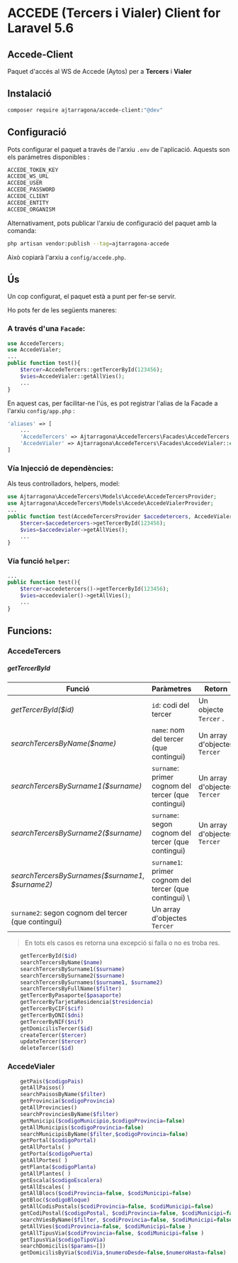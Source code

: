 # ACCEDE (Tercers i Vialer) Client for Laravel 5.6

## Accede-Client

Paquet d'accés al WS de Accede (Aytos) per a **Tercers** i **Vialer**


## Instalació

```bash
composer require ajtarragona/accede-client:"@dev"
```

## Configuració

Pots configurar el paquet a través de l'arxiu `.env` de l'aplicació. Aquests son els parámetres disponibles :
```bash
ACCEDE_TOKEN_KEY 
ACCEDE_WS_URL 
ACCEDE_USER 
ACCEDE_PASSWORD 
ACCEDE_CLIENT 
ACCEDE_ENTITY 
ACCEDE_ORGANISM 
```
Alternativament, pots publicar l'arxiu de configuració del paquet amb la comanda:

```bash
php artisan vendor:publish --tag=ajtarragona-accede
```

Això copiarà l'arxiu a `config/accede.php`.



## Ús

Un cop configurat, el paquet està a punt per fer-se servir. 

Ho pots fer de les següents maneres:

### A través d'una `Facade`:

```php
use AccedeTercers;
use AccedeVialer;
...
public function test(){
	$tercer=AccedeTercers::getTercerById(123456);
	$vies=AccedeVialer::getAllVies();
	...
}
```
En aquest cas, per facilitar-ne l'ús, es pot registrar l'alias de la Facade a l'arxiu `config/app.php` :

```php
'aliases' => [
	...
	'AccedeTercers' => Ajtarragona\AccedeTercers\Facades\AccedeTercers::class,
	'AccedeVialer' => Ajtarragona\AccedeTercers\Facades\AccedeVialer::class
]

```

### Vía Injecció de dependències:

Als teus controlladors, helpers, model:

```php
use Ajtarragona\AccedeTercers\Models\Accede\AccedeTercersProvider;
use Ajtarragona\AccedeTercers\Models\Accede\AccedeVialerProvider;
...
public function test(AccedeTercersProvider $accedetercers, AccedeVialerProvider $accedevialer){
	$tercer=$accedetercers->getTercerById(123456);
	$vies=$accedevialer->getAllVies();
	...
}
```

### Vía funció `helper`:
```php
...
public function test(){
	$tercer=accedetercers()->getTercerById(123456);
	$vies=accedevialer()->getAllVies();
	...
}
```


## Funcions:

### AccedeTercers
##### getTercerById
Funció | Paràmetres | Retorn 
--- | --- | --- 
*getTercerById($id)* | `id`: codi del tercer| Un objecte `Tercer` .
*searchTercersByName($name)* | `name`: nom del tercer (que contingui) | Un array d'objectes `Tercer`
*searchTercersBySurname1($surname)* | `surname`: primer cognom del tercer (que contingui) | Un array d'objectes `Tercer`
*searchTercersBySurname2($surname)* | `surname`: segon cognom del tercer (que contingui) | Un array d'objectes `Tercer`
*searchTercersBySurnames($surname1, $surname2)* | `surname1`: primer cognom del tercer (que contingui) \\
 `surname2`: segon cognom del tercer (que contingui)  | Un array d'objectes `Tercer`

> En tots els casos es retorna una excepció si falla o no es troba res.



```php
	getTercerById($id)
	searchTercersByName($name)
	searchTercersBySurname1($surname)
	searchTercersBySurname2($surname)
	searchTercersBySurnames($surname1, $surname2)
	searchTercersByFullName($filter)
	getTercerByPasaporte($pasaporte)
	getTercerByTarjetaResidencia($tresidencia)
	getTercerByCIF($cif)
	getTercerByDNI($dni)
	getTercerByNIF($nif)
	getDomicilisTercer($id)
	createTercer($tercer)
	updateTercer($tercer)
	deleteTercer($id)
```

### AccedeVialer
```php
	getPais($codigoPais)
	getAllPaisos()
	searchPaisosByName($filter)
	getProvincia($codigoProvincia)
	getAllProvincies()
	searchProvinciesByName($filter)
	getMunicipi($codigoMunicipio,$codigoProvincia=false)
	getAllMunicipis($codigoProvincia=false)
	searchMunicipisByName($filter,$codigoProvincia=false)
	getPortal($codigoPortal)
	getAllPortals( )
	getPorta($codigoPuerta) 
	getAllPortes( ) 
	getPlanta($codigoPlanta)
	getAllPlantes( )
	getEscala($codigoEscalera)
	getAllEscales( ) 
	getAllBlocs($codiProvincia=false, $codiMunicipi=false)
	getBloc($codigoBloque)
	getAllCodisPostals($codiProvincia=false, $codiMunicipi=false)
	getCodiPostal($codigoPostal, $codiProvincia=false, $codiMunicipi=false)
	searchViesByName($filter, $codiProvincia=false, $codiMunicipi=false )
	getAllVies($codiProvincia=false, $codiMunicipi=false )
	getAllTipusVia($codiProvincia=false, $codiMunicipi=false ) 
	getTipusVia($codigoTipoVia)
	searchDomicilis($params=[])
	getDomicilisByVia($codiVia,$numeroDesde=false,$numeroHasta=false)
```